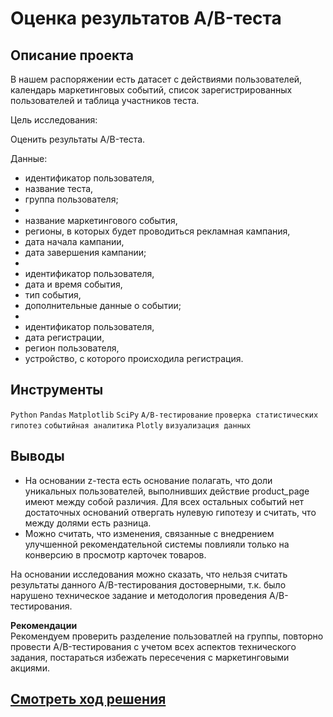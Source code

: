 # Оценка результатов A/B-теста
## Описание проекта
В нашем распоряжении есть датасет с действиями пользователей, календарь маркетинговых событий, список зарегистрированных пользователей и таблица участников теста.

Цель исследования:

Оценить результаты  A/B-теста.  

Данные:
- идентификатор пользователя,
- название теста,
- группа пользователя;
- 
- название маркетингового события,
- регионы, в которых будет проводиться рекламная кампания,
- дата начала кампании,
- дата завершения кампании;
- 
- идентификатор пользователя,
- дата и время события,
- тип события,
- дополнительные данные о событии;
- 
- идентификатор пользователя,
- дата регистрации,
- регион пользователя,
- устройство, с которого происходила регистрация.

## Инструменты

`Python` `Pandas` `Matplotlib` `SciPy` `A/B-тестирование` `проверка статистических гипотез` `событийная аналитика` `Plotly` `визуализация данных`

## Выводы


- На основании z-теста есть основание полагать, что доли уникальных пользователей, выполнивших действие product_page имеют между собой различия. Для всех остальных событий нет достаточных оснований отвергать нулевую гипотезу и считать, что между долями есть разница.
- Можно считать, что изменения, связанные с внедрением улучшенной рекомендательной системы повлияли только на конверсию в просмотр карточек товаров.

На основании исследования можно сказать, что нельзя считать результаты данного A/B-тестирования достоверными, т.к. было нарушено техническое задание и методология проведения  A/B-тестирования.  
  
**Рекомендации**  
Рекомендуем проверить разделение пользоватлей на группы, повторно провести A/B-тестирования с учетом всех аспектов технического задания, постараться избежать пересечения с маркетинговыми акциями.

## [Cмотреть ход решения](https://github.com/laringerman/data_analyst_portfolio/blob/main/01-ab_test_store/1.0-lgg-a_b_test_online_store.ipynb)
